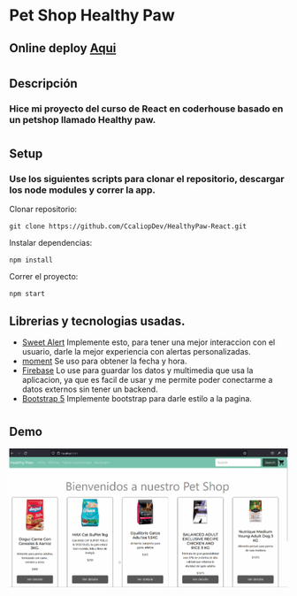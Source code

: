 # Pet Shop Healthy Paw

## Online deploy [Aqui](https://healthypaw-react.web.app)

#

## Descripción

### Hice mi proyecto del curso de React en coderhouse basado en un petshop llamado Healthy paw.

#

## Setup

### Use los siguientes scripts para clonar el repositorio, descargar los node modules y correr la app.

Clonar repositorio:

```
git clone https://github.com/CcaliopDev/HealthyPaw-React.git
```

Instalar dependencias:

```
npm install
```

Correr el proyecto:

```
npm start
```

## Librerias y tecnologias usadas.

- [Sweet Alert](https://sweetalert2.github.io/)
  Implemente esto, para tener una mejor interaccion con el usuario, darle la mejor experiencia con alertas personalizadas.
- [moment](https://momentjs.com/)
  Se uso para obtener la fecha y hora.
- [Firebase](https://firebase.google.com/)
  Lo use para guardar los datos y multimedia que usa la aplicacion, ya que es facil de usar y me permite poder conectarme a datos externos sin tener un backend.
- [Bootstrap 5](https://getbootstrap.com/docs/5.0/getting-started/introduction/)
  Implemente bootstrap para darle estilo a la pagina.

#

## Demo

![](https://github.com/CcaliopDev/HealthyPaw-React/blob/master/Test.gif)
